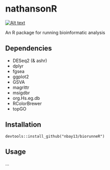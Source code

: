 # nathansonR
[![Alt text](https://pbs.twimg.com/profile_images/1094444407502209025/uokrQMjB_400x400.jpg)](https://www.nathansonlab.com/)

An R package for running bioinformatic analysis

## Dependencies
 - DESeq2 (& ashr)
 - dplyr
 - fgsea
 - ggplot2
 - GSVA
 - magrittr
 - msigdbr
 - org.Hs.eg.db
 - RColorBrewer
 - topGO

## Installation

`devtools::install_github("nbay13/biorunneR")`

## Usage
...
